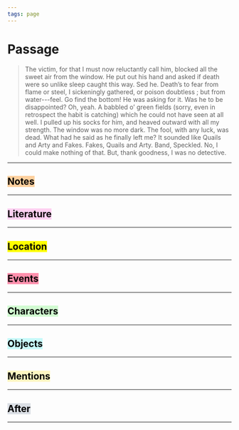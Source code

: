 ```yaml
---
tags: page
---
```


# Passage
> The victim, for that I must now reluctantly call him, blocked all the sweet air from the window. He put out his hand and asked if death were so unlike sleep caught this way. Sed he. Death’s to fear from flame or steel, I sickeningly gathered, or poison doubtless ; but from water---feel. Go find the bottom! He was asking for it. Was he to be disappointed? Oh, yeah. A babbled o’ green fields (sorry, even in retrospect the habit is catching) which he could not have seen at all well. I pulled up his socks for him, and heaved outward with all my strength. The window was no more dark. The fool, with any luck, was dead. What had he said as he finally left me? It sounded like Quails and Arty and Fakes. Fakes, Quails and Arty. Band, Speckled. No, I could make nothing of that. But, thank goodness, I was no detective.
---
## <mark style="background: #FFB86CA6;">Notes</mark>
---


## <mark style="background: #FFB8EBA6;">Literature</mark>
---

## <mark class="hltr-purple">Location</mark>
---

## <mark style="background: #FF5582A6;">Events</mark>
---

## <mark style="background: #BBFABBA6;">Characters</mark>
---

## <mark style="background: #ABF7F7A6;">Objects</mark>
---

## <mark style="background: #FFF3A3A6;">Mentions</mark>
---

## <mark style="background: #CACFD9A6;">After</mark>
---
